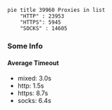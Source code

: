 
```mermaid
pie title 39960 Proxies in list
    "HTTP" : 23953
    "HTTPS": 5945
    "SOCKS" : 14605
```

### Some Info
#### Average Timeout

- mixed: 3.0s
- http: 1.5s
- https: 8.7s
- socks: 6.4s
